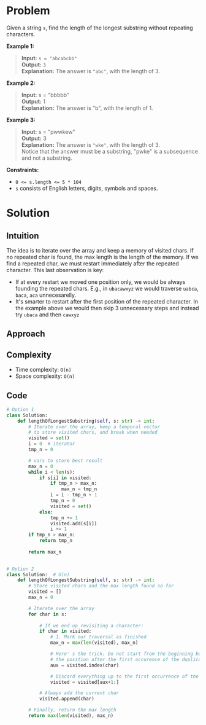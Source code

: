 # Problem

Given a string `s`, find the length of the longest substring without repeating characters.

**Example 1:**

>**Input:** `s = "abcabcbb"`<br>**Output:** `3`<br>**Explanation:** The answer is `"abc"`, with the length of 3.

**Example 2:**

>**Input:** s = "bbbbb"<br>**Output:** 1<br>**Explanation:** The answer is "b", with the length of 1.

**Example 3:**

>**Input:** s = "pwwkew"<br>**Output:** 3<br>**Explanation:** The answer is `"wke"`, with the length of 3.<br>Notice that the answer must be a substring, "pwke" is a subsequence and not a
substring.
 

**Constraints:**

- `0 <= s.length <= 5 * 104`
- `s` consists of English letters, digits, symbols and spaces.

# Solution

## Intuition

The idea is to iterate over the array and keep a memory of visited chars. If no
repeated char is found, the max length is the length of the memory. If we find
a repeated char, we must restart immediately after the repeated character. This
last observation is key:

- If at every restart we moved one position only, we would be always founding the repeated chars. E.g., in `ubacawxyz` we would traverse `uabca`, `baca`, `aca` unnecesarelly.
- It's smarter to restart after the first position of the repeated character. In the example above we would then skip 3 unnecessary steps and instead try `ubaca` and then `cawxyz`

## Approach
<!-- Describe your approach to solving the problem. -->

## Complexity
- Time complexity: `O(n)`
- Space complexity: `O(n)`

## Code
```python
# Option 1
class Solution:
    def lengthOfLongestSubstring(self, s: str) -> int:
        # Iterate over the array, keep a temporal vector
        # to store visited chars, and break when needed
        visited = set()
        i = 0  # iterator
        tmp_n = 0

        # vars to store best result
        max_n = 0
        while i < len(s):
            if s[i] in visited:
                if tmp_n > max_n:
                    max_n = tmp_n
                i = i - tmp_n + 1
                tmp_n = 0
                visited = set()
            else:
                tmp_n += 1
                visited.add(s[i])
                i += 1
        if tmp_n > max_n:
            return tmp_n
        
        return max_n

    
# Option 2
class Solution:  # O(n)
    def lengthOfLongestSubstring(self, s: str) -> int:
        # Store visited chars and the max length found so far
        visited = []
        max_n = 0

        # Iterate over the array
        for char in s:
            
            # If we end up revisiting a character:
            if char in visited:
                # 1. Mark our traversal as finished
                max_n = max(len(visited), max_n)

                # Here' s the trick. Do not start from the beginning but from
                # the position after the first occurence of the duplicated char
                aux = visited.index(char)

                # Discard everything up to the first occurrence of the char
                visited = visited[aux+1:]

            # Always add the current char
            visited.append(char)

        # Finally, return the max length        
        return max(len(visited), max_n)

```